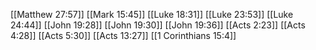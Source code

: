 [[Matthew 27:57]]
[[Mark 15:45]]
[[Luke 18:31]]
[[Luke 23:53]]
[[Luke 24:44]]
[[John 19:28]]
[[John 19:30]]
[[John 19:36]]
[[Acts 2:23]]
[[Acts 4:28]]
[[Acts 5:30]]
[[Acts 13:27]]
[[1 Corinthians 15:4]]
